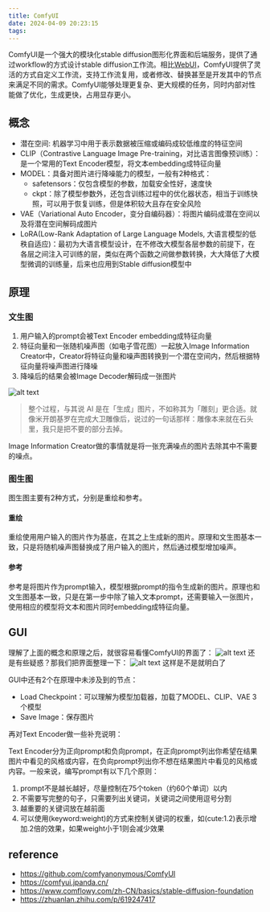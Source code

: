 ```yaml
---
title: ComfyUI
date: 2024-04-09 20:23:15
tags:
---
```

ComfyUI是一个强大的模块化stable diffusion图形化界面和后端服务，提供了通过workflow的方式设计stable diffusion工作流。相比[WebUI](https://github.com/AUTOMATIC1111/stable-diffusion-webui)，ComfyUI提供了灵活的方式自定义工作流，支持工作流复用，或者修改、替换甚至是开发其中的节点来满足不同的需求。ComfyUI能够处理更复杂、更大规模的任务，同时内部对性能做了优化，生成更快，占用显存更小。

## 概念

+ 潜在空间: 机器学习中用于表示数据被压缩或编码成较低维度的特征空间
+ CLIP（Contrastive Language Image Pre-training，对比语言图像预训练）：是一个常用的Text Encoder模型，将文本embedding成特征向量
+ MODEL：具备对图片进行降噪能力的模型，一般有2种格式：
  + safetensors：仅包含模型的参数，加载安全性好，速度快
  + ckpt：除了模型参数外，还包含训练过程中的优化器状态，相当于训练快照，可以用于恢复训练，但是体积较大且存在安全风险
+ VAE（Variational Auto Encoder，变分自编码器）：将图片编码成潜在空间以及将潜在空间解码成图片
+ LoRA(Low-Rank Adaptation of Large Language Models, 大语言模型的低秩自适应)：最初为大语言模型设计，在不修改大模型各层参数的前提下，在各层之间注入可训练的层，类似在两个函数之间做参数转换，大大降低了大模型微调的训练量，后来也应用到Stable diffusion模型中

## 原理

### 文生图

1. 用户输入的prompt会被Text Encoder embedding成特征向量
2. 特征向量和一张随机噪声图（如电子雪花图）一起放入Image Information Creator中，Creator将特征向量和噪声图转换到一个潜在空间内，然后根据特征向量将噪声图进行降噪
3. 降噪后的结果会被Image Decoder解码成一张图片

![alt text](image.png)

> 整个过程，与其说 AI 是在「生成」图片，不如称其为「雕刻」更合适。就像米开朗基罗在完成大卫雕像后，说过的一句话那样：雕像本来就在石头里，我只是把不要的部分去掉。

Image Information Creator做的事情就是将一张充满噪点的图片去除其中不需要的噪点。

### 图生图

图生图主要有2种方式，分别是重绘和参考。

#### 重绘

重绘使用用户输入的图片作为基底，在其之上生成新的图片。原理和文生图基本一致，只是将随机噪声图替换成了用户输入的图片，然后通过模型增加噪声。

#### 参考

参考是将图片作为prompt输入，模型根据prompt的指令生成新的图片。原理也和文生图基本一致，只是在第一步中除了输入文本prompt，还需要输入一张图片，使用相应的模型将文本和图片同时embedding成特征向量。

## GUI

理解了上面的概念和原理之后，就很容易看懂ComfyUI的界面了：
![alt text](image-1.png)
还是有些疑惑？那我们把界面整理一下：
![alt text](image-3.png)
这样是不是就明白了

GUI中还有2个在原理中未涉及到的节点：
+ Load Checkpoint：可以理解为模型加载器，加载了MODEL、CLIP、VAE 3个模型
+ Save Image：保存图片

再对Text Encoder做一些补充说明：

Text Encoder分为正向prompt和负向prompt，在正向prompt列出你希望在结果图片中看见的风格或内容，在负向prompt列出你不想在结果图片中看见的风格或内容。一般来说，编写prompt有以下几个原则：
1. prompt不是越长越好，尽量控制在75个token（约60个单词）以内
2. 不需要写完整的句子，只需要列出关键词，关键词之间使用逗号分割
3. 越重要的关键词放在越前面
4. 可以使用(keyword:weight)的方式来控制关键词的权重，如(cute:1.2)表示增加.2倍的效果，如果weight小于1则会减少效果

## reference
+ https://github.com/comfyanonymous/ComfyUI
+ https://comfyui.jpanda.cn/
+ https://www.comflowy.com/zh-CN/basics/stable-diffusion-foundation
+ https://zhuanlan.zhihu.com/p/619247417
